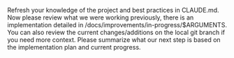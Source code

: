 Refresh your knowledge of the project and best practices in CLAUDE.md. Now please review what we were working previously, there is an implementation detailed in <project root>/docs/improvements/in-progress/$ARGUMENTS. You can also review the current changes/additions on the local git branch if you need more context. Please summarize what our next step is based on the implementation plan and current progress.
